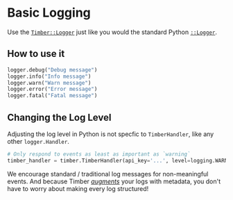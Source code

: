 # Basic Logging

Use the [`Timber::Logger`](https://github.com/timberio/timber-python) just like you would the standard Python [`::Logger`](https://docs.python.org/3/library/logging.html).


## How to use it

```python
logger.debug("Debug message")
logger.info("Info message")
logger.warn("Warn message")
logger.error("Error message")
logger.fatal("Fatal message")
```

## Changing the Log Level

Adjusting the log level in Python is not specfic to `TimberHandler`, like any other `logger.Handler`.

```python
# Only respond to events as least as important as `warning`
timber_handler = timber.TimberHandler(api_key='...', level=logging.WARNING)
```

We encourage standard / traditional log messages for non-meaningful events. And because Timber [_augments_](/concepts/structuring-through-augmentation) your logs with metadata, you don't have to worry about making every log structured!
